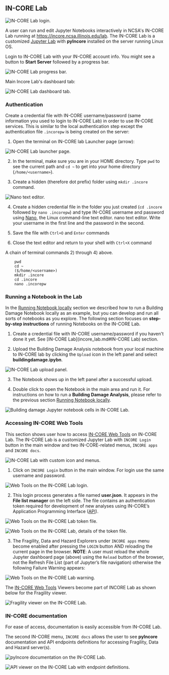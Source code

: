 ## IN-CORE Lab

![IN-CORE Lab login.](images/juplab_login.jpg "IN-CORE Lab login.")

A user can run and edit Jupyter Notebooks interactively in NCSA's IN-CORE Lab running at <https://incore.ncsa.illinois.edu/lab>. The IN-CORE Lab is a customized [Jupyter Lab](https://jupyterlab.readthedocs.io/en/stable/#) with **pyIncore** installed on the server running Linux OS.

Login to IN-CORE Lab with your IN-CORE account info. You might see a button to **Start Server** followed by a progress bar.

![IN-CORE Lab progress bar.](images/juplab0_start.jpg "IN-CORE Server progress bar.")

Main Incore Lab's dashboard tab:

![IN-CORE Lab dashboard tab.](images/juplab0.jpg "IN-CORE Lab dashboard tab.")

### Authentication

Create a credential file with IN-CORE username/password (same information you used to login to IN-CORE Lab) in order to use IN-CORE services. This is similar to the local authentication step except the authentication file `.incorepw` is being created on the server:

1. Open the terminal on IN-CORE lab Launcher page (arrow):

![IN-CORE Lab launcher page.](images/juplab0_terminal.jpg "IN-CORE Lab launcher page.")

2. In the terminal, make sure you are in your HOME directory. Type `pwd` to see the current path and `cd ~` to get into your home directory (`/home/<username>`).

3. Create a hidden (therefore dot prefix) folder using `mkdir .incore` command.

![Nano text editor.](images/nano_usr_pswd.jpg "Nano text editor.")

4. Create a hidden credential file in the folder you just created (`cd .incore` followed by `nano .incorepw`) and type IN-CORE username and password using [Nano](https://www.howtogeek.com/howto/42980/the-beginners-guide-to-nano-the-linux-command-line-text-editor/), the Linux command-line text editor. nano text editor. Write your username in the first line and the password in the second.

5. Save the file with `Ctrl+O` and `Enter` commands

6. Close the text editor and return to your shell with `Ctrl+X` command

A chain of terminal commands 2) through 4) above.
```  
    pwd
    cd ~
    ($/home/<username>)
    mkdir .incore
    cd .incore
    nano .incorepw
```
### Running a Notebook in the Lab

In the [Running Notebook locally](../running) section we described how to run a Building Damage Notebook locally as an example, but you can develop and run all sorts of notebooks as you explore. 
The following section focuses on **step-by-step instructions** of running Notebooks on the IN-CORE Lab.

1. Create a credential file with IN-CORE username/password if you haven't done it yet. See [IN-CORE Lab](incore_lab.md#IN-CORE Lab) section.

2. Upload the Building Damage Analysis notebook from your local machine to IN-CORE lab by clicking the `Upload` icon in the left panel and select **buildingdamage.ipybn**.

![IN-CORE Lab upload panel.](images/juplab9_nbook.jpg "IN-CORE Lab upload panel.")

3. The Notebook shows up in the left panel after a successful upload.

4. Double click to open the Notebook in the main area and run it. For instructions on how to run a **Building Damage Analysis**, please refer to the previous section [Running Notebook locally](../running).

![Building damage Jupyter notebook cells in IN-CORE Lab.](images/juplab9_run_nbook.jpg "Building damage Jupyter notebook cells in IN-CORE Lab.")

### Accessing IN-CORE Web Tools

This section shows user how to access [IN-CORE Web Tools](webtools) on IN-CORE Lab. The IN-CORE Lab is a customized Jupyter Lab with `INCORE Login` button in the main window and two IN-CORE-related menus, `INCORE apps` and `INCORE docs`.

![IN-CORE Lab with custom icon and menus.](images/juplab0_arrows.jpg "IN-CORE Lab with custom icon and menus.")

1. Click on `INCORE Login` button in the main window. For login use the same username and password.

![Web Tools on the IN-CORE Lab login.](images/juplab1.jpg "Web Tools on the IN-CORE Lab login.")

2. This login process generates a file named **user.json**. It appears in the **File list manager** on the left side. The file contains an authentication token required for development of new analyses using IN-CORE’s Application Programming Interface ([API](https://en.wikipedia.org/wiki/Application_programming_interface)).

![Web Tools on the IN-CORE Lab token file.](images/juplab2.jpg "Web Tools on the IN-CORE Lab token file.")

![Web Tools on the IN-CORE Lab, details of the token file.](images/juplab2_json.jpg "Web Tools on the IN-CORE Lab, details of the token file.")

3. The Fragility, Data and Hazard Explorers under `INCORE apps` menu become enabled after pressing the `LOGIN` button AND reloading the current page in the browser. **NOTE**: A user must reload the whole Jupyter dashboard page (above) using the `Reload` button of the browser, not the Refresh File List (part of Jupyter’s file navigation) otherwise the following Failure Warning appears:

![Web Tools on the IN-CORE Lab warning.](images/juplab3_no_reload.jpg "Web Tools on the IN-CORE Lab warning.")

The [IN-CORE Web Tools](webtools) Viewers become part of INCORE Lab as shown below for the Fragility viewer.

![Fragility viewer on the IN-CORE Lab.](images/juplab4_fragility.jpg "Fragility viewer on the IN-CORE Lab.")


### IN-CORE documentation

For ease of access, documentation is easily accessible from IN-CORE Lab.

The second IN-CORE menu, `INCORE docs` allows the user to see **pyIncore** documentation and API endpoints definitions for accessing Fragility, Data and Hazard server(s).

![pyIncore documentation on the IN-CORE Lab.](images/juplab5_doc.jpg "pyIncore documentation on the IN-CORE Lab.")

![API viewer on the IN-CORE Lab with endpoint definitions.](images/juplab8_swagger.jpg "API viewer on the IN-CORE Lab with endpoint definitions.")
